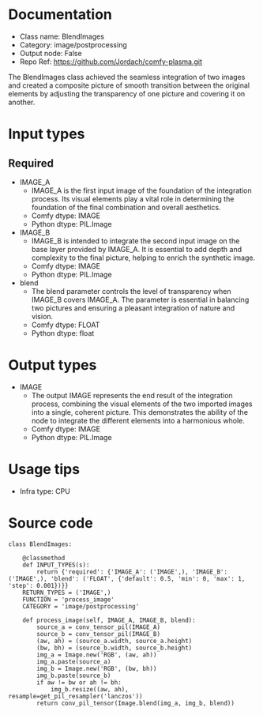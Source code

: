# Documentation
- Class name: BlendImages
- Category: image/postprocessing
- Output node: False
- Repo Ref: https://github.com/Jordach/comfy-plasma.git

The BlendImages class achieved the seamless integration of two images and created a composite picture of smooth transition between the original elements by adjusting the transparency of one picture and covering it on another.

# Input types
## Required
- IMAGE_A
    - IMAGE_A is the first input image of the foundation of the integration process. Its visual elements play a vital role in determining the foundation of the final combination and overall aesthetics.
    - Comfy dtype: IMAGE
    - Python dtype: PIL.Image
- IMAGE_B
    - IMAGE_B is intended to integrate the second input image on the base layer provided by IMAGE_A. It is essential to add depth and complexity to the final picture, helping to enrich the synthetic image.
    - Comfy dtype: IMAGE
    - Python dtype: PIL.Image
- blend
    - The blend parameter controls the level of transparency when IMAGE_B covers IMAGE_A. The parameter is essential in balancing two pictures and ensuring a pleasant integration of nature and vision.
    - Comfy dtype: FLOAT
    - Python dtype: float

# Output types
- IMAGE
    - The output IMAGE represents the end result of the integration process, combining the visual elements of the two imported images into a single, coherent picture. This demonstrates the ability of the node to integrate the different elements into a harmonious whole.
    - Comfy dtype: IMAGE
    - Python dtype: PIL.Image

# Usage tips
- Infra type: CPU

# Source code
```
class BlendImages:

    @classmethod
    def INPUT_TYPES(s):
        return {'required': {'IMAGE_A': ('IMAGE',), 'IMAGE_B': ('IMAGE',), 'blend': ('FLOAT', {'default': 0.5, 'min': 0, 'max': 1, 'step': 0.001})}}
    RETURN_TYPES = ('IMAGE',)
    FUNCTION = 'process_image'
    CATEGORY = 'image/postprocessing'

    def process_image(self, IMAGE_A, IMAGE_B, blend):
        source_a = conv_tensor_pil(IMAGE_A)
        source_b = conv_tensor_pil(IMAGE_B)
        (aw, ah) = (source_a.width, source_a.height)
        (bw, bh) = (source_b.width, source_b.height)
        img_a = Image.new('RGB', (aw, ah))
        img_a.paste(source_a)
        img_b = Image.new('RGB', (bw, bh))
        img_b.paste(source_b)
        if aw != bw or ah != bh:
            img_b.resize((aw, ah), resample=get_pil_resampler('lanczos'))
        return conv_pil_tensor(Image.blend(img_a, img_b, blend))
```
